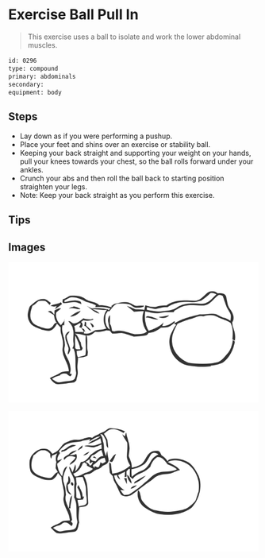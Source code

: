 # Exercise Ball Pull In
> This exercise uses a ball to isolate and work the lower abdominal muscles.

``` 
id: 0296 
type: compound 
primary: abdominals 
secondary:  
equipment: body 
``` 

## Steps

 - Lay down as if you were performing a pushup.
 - Place your feet and shins over an exercise or stability ball.
 - Keeping your back straight and supporting your weight on your hands, pull your knees towards your chest, so the ball rolls forward under your ankles.
 - Crunch your abs and then roll the ball back to starting position straighten your legs.
 - Note: Keep your back straight as you perform this exercise.

## Tips


## Images

![](./../svg/0296-relaxation.svg)

![](./../svg/0296-tension.svg)
